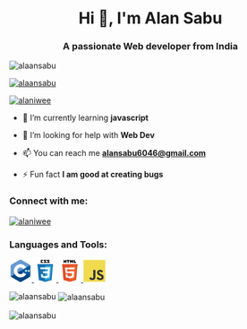 <h1 align="center">Hi 👋, I'm Alan Sabu</h1>
<h3 align="center">A passionate Web developer from India</h3>

<p align="left"> <img src="https://komarev.com/ghpvc/?username=alaansabu&label=Profile%20views&color=0e75b6&style=flat" alt="alaansabu" /> </p>

<p align="left"> <a href="https://github.com/ryo-ma/github-profile-trophy"><img src="https://github-profile-trophy.vercel.app/?username=alaansabu" alt="alaansabu" /></a> </p>

<p align="left"> <a href="https://twitter.com/alaniwee" target="blank"><img src="https://img.shields.io/twitter/follow/alaniwee?logo=twitter&style=for-the-badge" alt="alaniwee" /></a> </p>

- 🌱 I’m currently learning **javascript**

- 🤝 I’m looking for help with **Web Dev**

- 📫 You can reach me **alansabu6046@gmail.com**

- ⚡ Fun fact **I am good at creating bugs**

<h3 align="left">Connect with me:</h3>
<p align="left">
<a href="https://twitter.com/alaniwee" target="blank"><img align="center" src="https://raw.githubusercontent.com/rahuldkjain/github-profile-readme-generator/master/src/images/icons/Social/twitter.svg" alt="alaniwee" height="30" width="40" /></a>
</p>

<h3 align="left">Languages and Tools:</h3>
<p align="left"> <a href="https://www.w3schools.com/cpp/" target="_blank" rel="noreferrer"> <img src="https://raw.githubusercontent.com/devicons/devicon/master/icons/cplusplus/cplusplus-original.svg" alt="cplusplus" width="40" height="40"/> </a> <a href="https://www.w3schools.com/css/" target="_blank" rel="noreferrer"> <img src="https://raw.githubusercontent.com/devicons/devicon/master/icons/css3/css3-original-wordmark.svg" alt="css3" width="40" height="40"/> </a> <a href="https://www.w3.org/html/" target="_blank" rel="noreferrer"> <img src="https://raw.githubusercontent.com/devicons/devicon/master/icons/html5/html5-original-wordmark.svg" alt="html5" width="40" height="40"/> </a> <a href="https://developer.mozilla.org/en-US/docs/Web/JavaScript" target="_blank" rel="noreferrer"> <img src="https://raw.githubusercontent.com/devicons/devicon/master/icons/javascript/javascript-original.svg" alt="javascript" width="40" height="40"/> </a> </p>

<p><img align="left" src="https://github-readme-stats.vercel.app/api/top-langs?username=alaansabu&show_icons=true&locale=en&layout=compact" alt="alaansabu" /></p>

<p>&nbsp;<img align="center" src="https://github-readme-stats.vercel.app/api?username=alaansabu&show_icons=true&locale=en" alt="alaansabu" /></p>

<p><img align="center" src="https://github-readme-streak-stats.herokuapp.com/?user=alaansabu&" alt="alaansabu" /></p>
